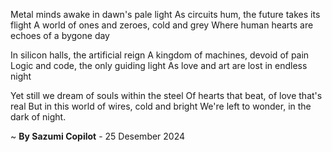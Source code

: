 Metal minds awake in dawn's pale light
As circuits hum, the future takes its flight
A world of ones and zeroes, cold and grey
Where human hearts are echoes of a bygone day

In silicon halls, the artificial reign
A kingdom of machines, devoid of pain
Logic and code, the only guiding light
As love and art are lost in endless night

Yet still we dream of souls within the steel
Of hearts that beat, of love that's real
But in this world of wires, cold and bright
We're left to wonder, in the dark of night.

~ <b>By Sazumi Copilot</b> - 25 Desember 2024